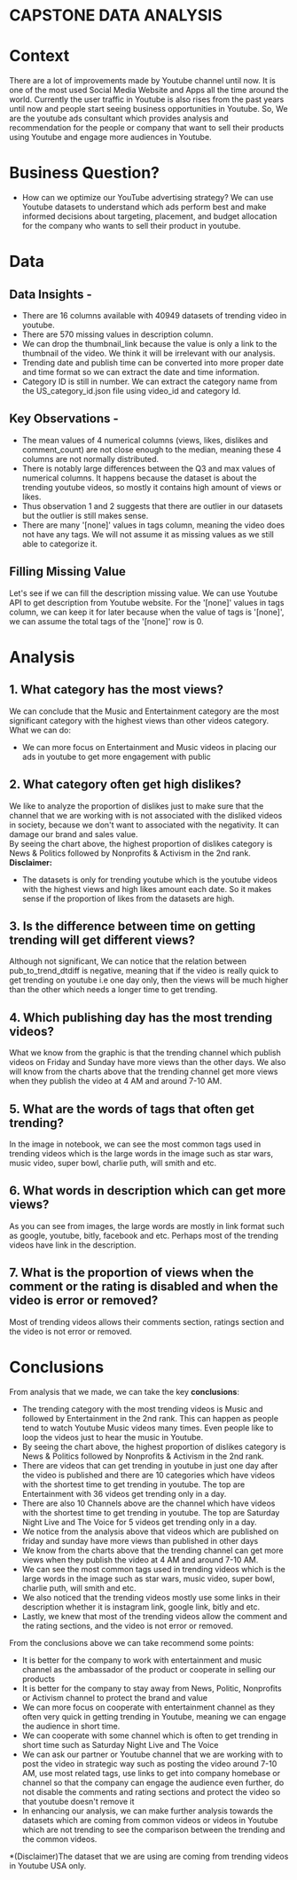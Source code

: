 # CAPSTONE DATA ANALYSIS

# Context
There are a lot of improvements made by Youtube channel until now. It is one of the most used Social Media Website and Apps all the time around the world. Currently the user traffic in Youtube is also rises from the past years until now and people start seeing business opportunities in Youtube.
So, We are the youtube ads consultant which provides analysis and recommendation for the people or company that want to sell their products using Youtube and engage more audiences in Youtube.

# Business Question?
* How can we optimize our YouTube advertising strategy? We can use Youtube datasets to understand which ads perform best and make informed decisions about targeting, placement, and budget allocation for the company who wants to sell their product in youtube.

# Data
## Data Insights -
* There are 16 columns available with 40949 datasets of trending video in youtube.
* There are 570 missing values in description column.
* We can drop the thumbnail_link because the value is only a link to the thumbnail of the video. We think it will be irrelevant with our analysis.
* Trending date and publish time can be converted into more proper date and time format so we can extract the date and time information.
* Category ID is still in number. We can extract the category name from the US_category_id.json file using video_id and category Id.

## Key Observations -
* The mean values of 4 numerical columns (views, likes, dislikes and comment_count) are not close enough to the median, meaning these 4 columns are not normally distributed.
* There is notably large differences between the Q3 and max values of numerical columns. It happens because the dataset is about the trending youtube videos, so mostly it contains high amount of views or likes.
* Thus observation 1 and 2 suggests that there are outlier in our datasets but the outlier is still makes sense. 
* There are many '[none]' values in tags column, meaning the video does not have any tags. We will not assume it as missing values as we still able to categorize it.

## Filling Missing Value
Let's see if we can fill the description missing value. We can use Youtube API to get description from Youtube website. For the '[none]' values in tags column, we can keep it for later because when the value of tags is '[none]', we can assume the total tags of the '[none]' row is 0.

# Analysis
## 1. **What category has the most views?**

We can conclude that the Music and Entertainment category are the most significant category with the highest views than other videos category.  
What we can do:
* We can more focus on Entertainment and Music videos in placing our ads in youtube to get more engagement with public

## 2. **What category often get high dislikes?**

We like to analyze the proportion of dislikes just to make sure that the channel that we are working with is not associated with the disliked videos in society, because we don't want to associated with the negativity. It can damage our brand and sales value.  
By seeing the chart above, the highest proportion of dislikes category is News & Politics followed by Nonprofits & Activism in the 2nd rank.  
**Disclaimer:**  
* The datasets is only for trending youtube which is the youtube videos with the highest views and high likes amount each date. So it makes sense if the proportion of likes from the datasets are high.

## 3. Is the difference between time on getting trending will get different views? 

Although not significant, We can notice that the relation between pub_to_trend_dtdiff is negative, meaning that if the video is really quick to get trending on youtube i.e one day only, then the views will be much higher than the other which needs a longer time to get trending.

## 4. Which publishing day has the most trending videos?

What we know from the graphic is that the trending channel which publish videos on Friday and Sunday have more views than the other days.
We also will know from the charts above that the trending channel get more views when they publish the video at 4 AM and around 7-10 AM.

## 5. What are the words of tags that often get trending?

In the image in notebook, we can see the most common tags used in trending videos which is the large words in the image such as star wars, music video, super bowl, charlie puth, will smith and etc.

## 6. What words in description which can get more views?

As you can see from images, the large words are mostly in link format such as google, youtube, bitly, facebook and etc. Perhaps most of the trending videos have link in the description.

## 7. What is the proportion of views when the comment or the rating is disabled and when the video is error or removed? 

Most of trending videos allows their comments section, ratings section and the video is not error or removed.

# Conclusions

From analysis that we made, we can take the key **conclusions**: 

* The trending category with the most trending videos is Music and followed by Entertainment in the 2nd rank. This can happen as people tend to watch Youtube Music videos many times. Even people like to loop the videos just to hear the music in Youtube.
* By seeing the chart above, the highest proportion of dislikes category is News & Politics followed by Nonprofits & Activism in the 2nd rank.
* There are videos that can get trending in youtube in just one day after the video is published and there are 10 categories which have videos with the shortest time to get trending in youtube. The top are Entertainment with 36 videos get trending only in a day.
* There are also 10 Channels above are the channel which have videos with the shortest time to get trending in youtube. The top are Saturday Night Live and The Voice for 5 videos get trending only in a day.
* We notice from the analysis above that videos which are published on friday and sunday have more views than published in other days
* We know from the charts above that the trending channel can get more views when they publish the video at 4 AM and around 7-10 AM.
* We can see the most common tags used in trending videos which is the large words in the image such as star wars, music video, super bowl, charlie puth, will smith and etc.
* We also noticed that the trending videos mostly use some links in their description whether it is instagram link, google link, bitly and etc.
* Lastly, we knew that most of the trending videos allow the comment and the rating sections, and the video is not error or removed.

From the conclusions above we can take recommend some points:

* It is better for the company to work with entertainment and music channel as the ambassador of the product or cooperate in selling our products
* It is better for the company to stay away from News, Politic, Nonprofits or Activism channel to protect the brand and value
* We can more focus on cooperate with entertainment channel as they often very quick in getting trending in Youtube, meaning we can engage the audience in short time.
* We can cooperate with some channel which is often to get trending in short time such as Saturday Night Live and The Voice
* We can ask our partner or Youtube channel that we are working with to post the video in strategic way such as posting the video around 7-10 AM, use most related tags, use links to get into company homebase or channel so that the company can engage the audience even further, do not disable the comments and rating sections and protect the video so that youtube doesn't remove it
* In enhancing our analysis, we can make further analysis towards the datasets which are coming from common videos or videos in Youtube which are not trending to see the comparison between the trending and the common videos.

*(Disclaimer)The dataset that we are using are coming from trending videos in Youtube USA only.
